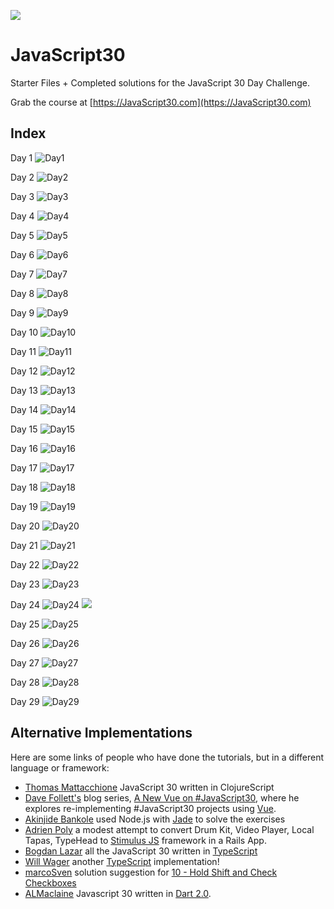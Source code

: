 ﻿![](https://javascript30.com/images/JS3-social-share.png)

# JavaScript30

Starter Files + Completed solutions for the JavaScript 30 Day Challenge.

Grab the course at [https://JavaScript30.com](https://JavaScript30.com)

## Index
Day 1
![](images/01.png "Day1")

Day 2
![](images/02.png "Day2")

Day 3
![](images/03.png "Day3")

Day 4
![](images/04.png "Day4")

Day 5
![](images/05.png "Day5")

Day 6
![](images/06.png "Day6")

Day 7
![](images/07.png "Day7")

Day 8
![](images/08.png "Day8")

Day 9
![](images/09.png "Day9")

Day 10
![](images/10.png "Day10")

Day 11
![](images/11.png "Day11")

Day 12
![](images/12.png "Day12")

Day 13
![](images/13.png "Day13")

Day 14
![](images/14.png "Day14")

Day 15
![](images/15.png "Day15")

Day 16
![](images/16.png "Day16")

Day 17
![](images/17.png "Day17")

Day 18
![](images/18.png "Day18")

Day 19
![](images/19.png "Day19")

Day 20
![](images/20.png "Day20")

Day 21
![](images/21.png "Day21")

Day 22
![](images/22.png "Day22")

Day 23
![](images/23.png "Day23")

Day 24
![](images/24_1.png "Day24")
![](images/24_2.png)

Day 25
![](images/25.png "Day25")

Day 26
![](images/26.png "Day26")

Day 27
![](images/27.png "Day27")

Day 28
![](images/28.png "Day28")

Day 29
![](images/28.png "Day29")

## Alternative Implementations
Here are some links of people who have done the tutorials, but in a different language or framework:

* [Thomas Mattacchione](https://github.com/tkjone/clojurescript-30) JavaScript 30 written in ClojureScript
* [Dave Follett's](https://github.com/davefollett) blog series, [A New Vue on #JavaScript30](https://davefollett.io/categories/a-new-vue-on-javascript30/), where he explores re-implementing #JavaScript30 projects using [Vue](https://vuejs.org).
* [Akinjide Bankole](https://github.com/akinjide/JS30days) used Node.js with [Jade](http://jadelang.net) to solve the exercises
* [Adrien Poly](https://github.com/adrienpoly/javascript30-stimulus) a modest attempt to convert Drum Kit, Video Player, Local Tapas, TypeHead to [Stimulus JS](https://stimulusjs.org/) framework in a Rails App.
* [Bogdan Lazar](https://github.com/tricinel/TypeScript30) all the JavaScript 30 written in [TypeScript](https://www.typescriptlang.org/)
* [Will Wager](https://github.com/wwags33/JavaScript30) another [TypeScript](https://www.typescriptlang.org/) implementation!
* [marcoSven](https://github.com/marcoSven) solution suggestion for [10 - Hold Shift and Check Checkboxes](https://github.com/marcoSven/JavaScript30/blob/master/10%20-%20Hold%20Shift%20and%20Check%20Checkboxes/index-FINISHED.html)
* [ALMaclaine](https://github.com/almaclaine) Javascript 30 written in [Dart 2.0](https://github.com/ALMaclaine/Dart30).

